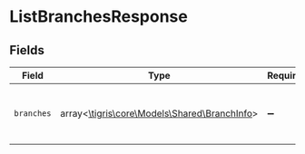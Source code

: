 # ListBranchesResponse


## Fields

| Field                                                                             | Type                                                                              | Required                                                                          | Description                                                                       |
| --------------------------------------------------------------------------------- | --------------------------------------------------------------------------------- | --------------------------------------------------------------------------------- | --------------------------------------------------------------------------------- |
| `branches`                                                                        | array<[\tigris\core\Models\Shared\BranchInfo](../../models/shared/BranchInfo.md)> | :heavy_minus_sign:                                                                | List of all the branches in this database                                         |
